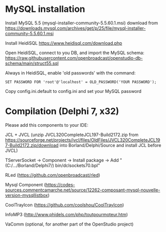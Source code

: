 

# MySQL installation

Install MySQL 5.5 (mysql-installer-community-5.5.60.1.msi) download from https://downloads.mysql.com/archives/get/p/25/file/mysql-installer-community-5.5.60.1.msi

Install HeidiSQL https://www.heidisql.com/download.php

Open HeidiSQL, connect to you DB, and import the MySQL schema: https://raw.githubusercontent.com/openbroadcast/openstudio-db-schema/main/struct55.sql

Always in HeidiSQL, enable 'old passwords' with the command: 

```
SET PASSWORD FOR 'root'@'localhost' = OLD_PASSWORD('YOUR PASSWORD');
```

Copy config.ini.default to config.ini and set your MySQL password


#  Compilation (Delphi 7, x32)

Please add this components to your IDE:

JCL + JVCL (unzip JVCL320CompleteJCL197-Build2172.zip from https://sourceforge.net/projects/jvcl/files/OldFiles/JVCL320CompleteJCL197-Build2172.zip/download into Borland/Delphi/Source and install JCL before JVCL)

TServerSocket -> Component -> Install package -> Add " (C:/.../Borland/Delphi7/) bin/dclsockets70.bpl"

RLed (https://github.com/openbroadcast/rled)

Mysql Component (https://codes-sources.commentcamarche.net/source/12262-composant-mysql-nouvelle-version-mysqllistbox)

CoolTrayIcon (https://github.com/coolshou/CoolTrayIcon)

InfoMP3 (http://www.phidels.com/php/toutpourmoteur.htm)

VaComm (optional, for another part of the OpenStudio project)
